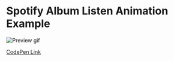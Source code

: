 # Spotify Album Listen Animation Example

 
![Preview gif](https://twitter.com/i/status/1259964989294739456.gif)

 [CodePen Link](https://codepen.io/Atilla_Pehlivan/details/pojVqVy)